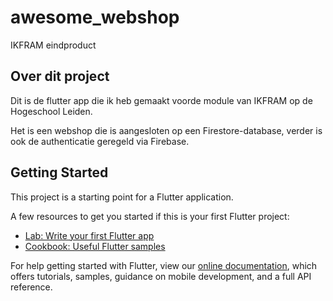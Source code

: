 # awesome_webshop

IKFRAM eindproduct

## Over dit project
Dit is de flutter app die ik heb gemaakt voorde module van IKFRAM op de Hogeschool Leiden.

Het is een webshop die is aangesloten op een Firestore-database, verder is ook de authenticatie geregeld via Firebase.

## Getting Started

This project is a starting point for a Flutter application.

A few resources to get you started if this is your first Flutter project:

- [Lab: Write your first Flutter app](https://flutter.dev/docs/get-started/codelab)
- [Cookbook: Useful Flutter samples](https://flutter.dev/docs/cookbook)

For help getting started with Flutter, view our
[online documentation](https://flutter.dev/docs), which offers tutorials,
samples, guidance on mobile development, and a full API reference.
